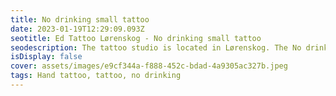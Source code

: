 ```yaml
--- 
title: No drinking small tattoo 
date: 2023-01-19T12:29:09.093Z 
seotitle: Ed Tattoo Lørenskog - No drinking small tattoo 
seodescription: The tattoo studio is located in Lørenskog. The No drinking small tattoo tattoo is a great way to express yourself. I'm ready to help you. Contact me... 
isDisplay: false 
cover: assets/images/e9cf344a-f888-452c-bdad-4a9305ac327b.jpeg 
tags: Hand tattoo, tattoo, no drinking 
--- 
```

